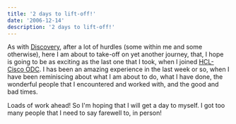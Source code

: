 ```yaml
---
title: '2 days to lift-off!'
date: '2006-12-14'
description: '2 days to lift-off!'
---
```


As with [Discovery][0], after a lot of hurdles (some within me and some otherwise), here I am about to take-off on yet another journey, that, I hope is going to be as exciting as the last one that I took, when I joined [HCL-Cisco ODC][1]. I has been an amazing experience in the last week or so, when I have been reminiscing about what I am about to do, what I have done, the wonderful people that I encountered and worked with, and the good and bad times.

Loads of work ahead! So I'm hoping that I will get a day to myself. I got too many people that I need to say farewell to, in person!


[0]: http://discovery.nasa.gov/
[1]: http://newsroom.cisco.com/dlls/global/asiapac/news/2006/pr_02-27.html
